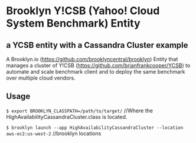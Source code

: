Brooklyn Y!CSB (Yahoo! Cloud System Benchmark) Entity
=====================================================

a YCSB entity with a Cassandra Cluster example
----------------------------------------------

A Brooklyn.io (https://github.com/brooklyncentral/brooklyn) Entity that manages a cluster of 
Y!CSB (https://github.com/brianfrankcooper/YCSB) to automate and
scale benchmark client and to deploy the same benchmark over multiple cloud vendors.

Usage
-----

`$ export BROOKLYN_CLASSPATH=/path/to/target/`  //Where the HighAvailabilityCassandraCluster.class is located.

`$ brooklyn launch --app HighAvailabilityCassandraCluster --location aws-ec2:us-west-2` //brooklyn locations

